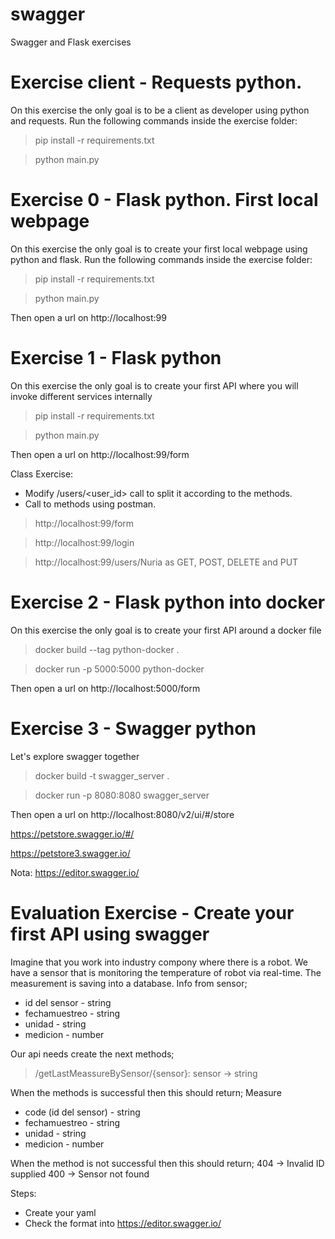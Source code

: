 # swagger

Swagger and Flask exercises
# Exercise client - Requests python.
On this exercise the only goal is to be a client as developer using python and requests.
Run the following commands inside the exercise folder:

>pip install -r requirements.txt

>python main.py

# Exercise 0 - Flask python. First local webpage

On this exercise the only goal is to create your first local webpage using python and flask.
Run the following commands inside the exercise folder:

>pip install -r requirements.txt

>python main.py

Then open a url on http://localhost:99


# Exercise 1 - Flask python

On this exercise the only goal is to create your first API where you will invoke different services internally

>pip install -r requirements.txt

>python main.py

Then open a url on http://localhost:99/form

Class Exercise:
- Modify /users/<user_id> call to split it according to the methods.
- Call to methods using postman.

>http://localhost:99/form

>http://localhost:99/login

>http://localhost:99/users/Nuria as GET, POST, DELETE and PUT


# Exercise 2 - Flask python into docker

On this exercise the only goal is to create your first API around a docker file

>docker build --tag python-docker .

>docker run -p 5000:5000 python-docker

Then open a url on http://localhost:5000/form

# Exercise 3 - Swagger python

Let's explore swagger together

>docker build -t swagger_server .

>docker run -p 8080:8080 swagger_server

Then open a url on http://localhost:8080/v2/ui/#/store

https://petstore.swagger.io/#/

https://petstore3.swagger.io/

Nota: https://editor.swagger.io/

# Evaluation Exercise - Create your first API using swagger
Imagine that you work into industry compony where there is a robot. 
We have a sensor that is monitoring the temperature of robot via real-time. The measurement is saving into a database.
Info from sensor;
- id del sensor - string
- fechamuestreo - string
- unidad - string
- medicion - number

Our api needs create the next methods;
> /getLastMeassureBySensor/{sensor}:
sensor -> string

When the methods is successful then this should return;
Measure
- code (id del sensor) - string
- fechamuestreo - string
- unidad - string
- medicion - number

When the method is not successful then  this should return;
404 -> Invalid ID supplied
400 -> Sensor not found

Steps:
- Create your yaml
- Check the format into https://editor.swagger.io/

